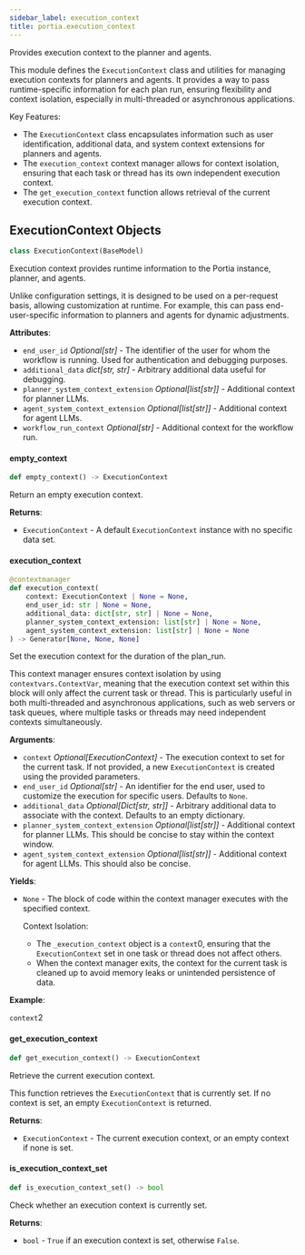 ```yaml
---
sidebar_label: execution_context
title: portia.execution_context
---
```


Provides execution context to the planner and agents.

This module defines the `ExecutionContext` class and utilities for managing execution
contexts for planners and agents. It provides a way to pass runtime-specific information
for each plan run, ensuring flexibility and context isolation, especially in
multi-threaded or asynchronous applications.

Key Features:
- The `ExecutionContext` class encapsulates information such as user identification,
  additional data, and system context extensions for planners and agents.
- The `execution_context` context manager allows for context isolation, ensuring
  that each task or thread has its own independent execution context.
- The `get_execution_context` function allows retrieval of the current execution context.

## ExecutionContext Objects

```python
class ExecutionContext(BaseModel)
```

Execution context provides runtime information to the Portia instance, planner, and agents.

Unlike configuration settings, it is designed to be used on a per-request basis,
allowing customization at runtime. For example, this can pass end-user-specific
information to planners and agents for dynamic adjustments.

**Attributes**:

- `end_user_id` _Optional[str]_ - The identifier of the user for whom the workflow is running.
  Used for authentication and debugging purposes.
- `additional_data` _dict[str, str]_ - Arbitrary additional data useful for debugging.
- `planner_system_context_extension` _Optional[list[str]]_ - Additional context for planner LLMs.
- `agent_system_context_extension` _Optional[list[str]]_ - Additional context for agent LLMs.
- `workflow_run_context` _Optional[str]_ - Additional context for the workflow run.

#### empty\_context

```python
def empty_context() -> ExecutionContext
```

Return an empty execution context.

**Returns**:

- `ExecutionContext` - A default `ExecutionContext` instance with no specific data set.

#### execution\_context

```python
@contextmanager
def execution_context(
    context: ExecutionContext | None = None,
    end_user_id: str | None = None,
    additional_data: dict[str, str] | None = None,
    planner_system_context_extension: list[str] | None = None,
    agent_system_context_extension: list[str] | None = None
) -> Generator[None, None, None]
```

Set the execution context for the duration of the plan_run.

This context manager ensures context isolation by using `contextvars.ContextVar`,
meaning that the execution context set within this block will only affect
the current task or thread. This is particularly useful in both multi-threaded
and asynchronous applications, such as web servers or task queues, where multiple
tasks or threads may need independent contexts simultaneously.

**Arguments**:

- `context` _Optional[ExecutionContext]_ - The execution context to set for the current task.
  If not provided, a new `ExecutionContext` is created using the provided parameters.
- `end_user_id` _Optional[str]_ - An identifier for the end user, used to customize
  the execution for specific users. Defaults to `None`.
- `additional_data` _Optional[Dict[str, str]]_ - Arbitrary additional data to associate
  with the context. Defaults to an empty dictionary.
- `planner_system_context_extension` _Optional[list[str]]_ - Additional context for planner
  LLMs. This should be concise to stay within the context window.
- `agent_system_context_extension` _Optional[list[str]]_ - Additional context for agent
  LLMs. This should also be concise.
  

**Yields**:

- `None` - The block of code within the context manager executes with the specified context.
  
  Context Isolation:
  - The `_execution_context` object is a `context`0, ensuring that the `ExecutionContext`
  set in one task or thread does not affect others.
  - When the context manager exits, the context for the current task is cleaned up
  to avoid memory leaks or unintended persistence of data.
  

**Example**:

`context`2

#### get\_execution\_context

```python
def get_execution_context() -> ExecutionContext
```

Retrieve the current execution context.

This function retrieves the `ExecutionContext` that is currently set. If no context
is set, an empty `ExecutionContext` is returned.

**Returns**:

- `ExecutionContext` - The current execution context, or an empty context if none is set.

#### is\_execution\_context\_set

```python
def is_execution_context_set() -> bool
```

Check whether an execution context is currently set.

**Returns**:

- `bool` - `True` if an execution context is set, otherwise `False`.

